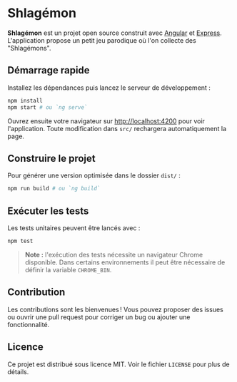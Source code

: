 # Shlagémon

**Shlagémon** est un projet open source construit avec [Angular](https://angular.dev) et [Express](https://expressjs.com). L'application propose un petit jeu parodique où l'on collecte des "Shlagémons".

## Démarrage rapide

Installez les dépendances puis lancez le serveur de développement :

```bash
npm install
npm start # ou `ng serve`
```

Ouvrez ensuite votre navigateur sur [http://localhost:4200](http://localhost:4200) pour voir l'application. Toute modification dans `src/` rechargera automatiquement la page.

## Construire le projet

Pour générer une version optimisée dans le dossier `dist/` :

```bash
npm run build # ou `ng build`
```

## Exécuter les tests

Les tests unitaires peuvent être lancés avec :

```bash
npm test
```

> **Note :** l'exécution des tests nécessite un navigateur Chrome disponible. Dans certains environnements il peut être nécessaire de définir la variable `CHROME_BIN`.

## Contribution

Les contributions sont les bienvenues ! Vous pouvez proposer des issues ou ouvrir une pull request pour corriger un bug ou ajouter une fonctionnalité.

## Licence

Ce projet est distribué sous licence MIT. Voir le fichier `LICENSE` pour plus de détails.
